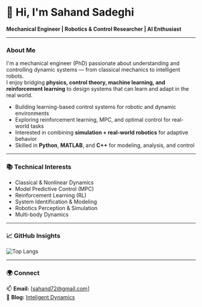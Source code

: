 # 👋 Hi, I'm Sahand Sadeghi  

**Mechanical Engineer | Robotics & Control Researcher | AI Enthusiast**

---

### About Me
I'm a mechanical engineer (PhD) passionate about understanding and controlling dynamic systems — from classical mechanics to intelligent robots.  
I enjoy bridging **physics, control theory, machine learning, and reinforcement learning** to design systems that can learn and adapt in the real world.

- Building learning-based control systems for robotic and dynamic environments  
- Exploring reinforcement learning, MPC, and optimal control for real-world tasks  
- Interested in combining **simulation + real-world robotics** for adaptive behavior  
- Skilled in **Python**, **MATLAB**, and **C++** for modeling, analysis, and control  


---

### 📚 Technical Interests
- Classical & Nonlinear Dynamics  
- Model Predictive Control (MPC)  
- Reinforcement Learning (RL)  
- System Identification & Modeling  
- Robotics Perception & Simulation  
- Multi-body Dynamics

---

### 📈 GitHub Insights
![Top Langs](https://github-readme-stats.vercel.app/api/top-langs/?username=sahand1807&layout=compact&theme=vision-friendly-dark)

---

### 🌍 Connect
📫 **Email:** [sahand72@gmail.com]  
🧠 **Blog:** [Inteligent Dynamics](http://inteldynamic.com)  


